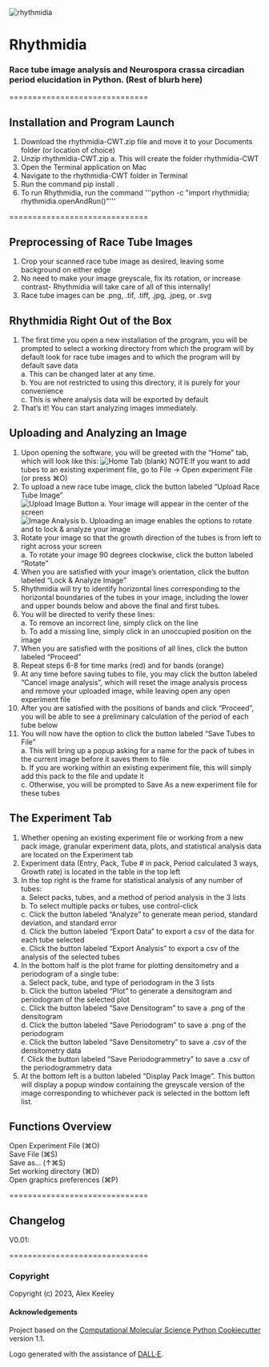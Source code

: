 ![rhythmidia](rhythmidiaLogoBanner.jpg)

Rhythmidia
==============================
<!--[//]: # (Badges)
[![GitHub Actions Build Status](https://github.com/REPLACE_WITH_OWNER_ACCOUNT/rhythmidia/workflows/CI/badge.svg)](https://github.com/REPLACE_WITH_OWNER_ACCOUNT/rhythmidia/actions?query=workflow%3ACI)
[![codecov](https://codecov.io/gh/REPLACE_WITH_OWNER_ACCOUNT/Rhythmidia/branch/main/graph/badge.svg)](https://codecov.io/gh/REPLACE_WITH_OWNER_ACCOUNT/Rhythmidia/branch/main)-->

### Race tube image analysis and Neurospora crassa circadian period elucidation in Python. (Rest of blurb here)
==============================
## Installation and Program Launch
1. Download the rhythmidia-CWT.zip file and move it to your Documents folder (or location of choice)
2. Unzip rhythmidia-CWT.zip
    a. This will create the folder rhythmidia-CWT
3. Open the Terminal application on Mac
4. Navigate to the rhythmidia-CWT folder in Terminal
5. Run the command pip install .
6. To run Rhythmidia, run the command '''python -c "import rhythmidia; rhythmidia.openAndRun()"'''

==============================
## Preprocessing of Race Tube Images
1. Crop your scanned race tube image as desired, leaving some background on either edge
2. No need to make your image greyscale, fix its rotation, or increase contrast- Rhythmidia will take care of all of this internally!
3. Race tube images can be .png, .tif, .tiff, .jpg, .jpeg, or .svg

## Rhythmidia Right Out of the Box
1. The first time you open a new installation of the program, you will be prompted to select a working directory from which the program will by default look for race tube images and to which the program will by default save data<br />
    a. This can be changed later at any time.<br />
    b. You are not restricted to using this directory, it is purely for your convenience<br />
    c. This is where analysis data will be exported by default<br />
2. That’s it! You can start analyzing images immediately.

## Uploading and Analyzing an Image
1. Upon opening the software, you will be greeted with the “Home” tab, which will look like this:
![Home Tab (blank)](screenshots/HomeTabBlank.png)
    NOTE:If you want to add tubes to an existing experiment file, go to File -> Open experiment File (or press ⌘O)
2. To upload a new race tube image, click the button labeled “Upload Race Tube Image”<br />
![Upload Image Button](screenshots/UploadImageButton.png)
    a. Your image will appear in the center of the screen<br />
    ![Image Analysis](screenshots/ImageAnal1.png)
    b. Uploading an image enables the options to rotate and to lock & analyze your image<br />
3. Rotate your image so that the growth direction of the tubes is from left to right across your screen<br />
    a. To rotate your image 90 degrees clockwise, click the button labeled “Rotate”<br />
4. When you are satisfied with your image’s orientation, click the button labeled “Lock & Analyze Image”
5. Rhythmidia will try to identify horizontal lines corresponding to the horizontal boundaries of the tubes in your image, including the lower and upper bounds below and above the final and first tubes.
6. You will be directed to verify these lines:<br />
    a. To remove an incorrect line, simply click on the line<br />
    b. To add a missing line, simply click in an unoccupied position on the image<br />
7. When you are satisfied with the positions of all lines, click the button labeled “Proceed”
8. Repeat steps 6-8 for time marks (red) and for bands (orange)<br />
9. At any time before saving tubes to file, you may click the button labeled “Cancel image analysis”, which will reset the image analysis process and remove your uploaded image, while leaving open any open experiment file
10. After you are satisfied with the positions of bands and click “Proceed”, you will be able to see a preliminary calculation of the period of each tube below
11. You will now have the option to click the button labeled “Save Tubes to File”<br />
    a.  This will bring up a popup asking for a name for the pack of tubes in the current image before it saves them to file<br />
    b. If you are working within an existing experiment file, this will simply add this pack to the file and update it<br />
    c. Otherwise, you will be prompted to Save As a new experiment file for these tubes<br />

## The Experiment Tab
1. Whether opening an existing experiment file or working from a new pack image, granular experiment data, plots, and statistical analysis data are located on the Experiment tab
2. Experiment data (Entry, Pack, Tube # in pack, Period calculated 3 ways, Growth rate) is located in the table in the top left
3. In the top right is the frame for statistical analysis of any number of tubes:<br />
    a. Select packs, tubes, and a method of period analysis in the 3 lists<br />
    b. To select multiple packs or tubes, use control-click<br />
    c. Click the button labeled “Analyze” to generate mean period, standard deviation, and standard error<br />
    d. Click the button labeled “Export Data” to export a csv of the data for each tube selected<br />
    e. Click the button labeled “Export Analysis” to export a csv of the analysis of the selected tubes<br />
4. In the bottom half is the plot frame for plotting densitometry and a periodogram of a single tube:<br />
    a. Select pack, tube, and type of periodogram in the 3 lists<br />
    b. Click the button labeled “Plot” to generate a densitogram and periodogram of the selected plot<br />
    c. Click the button labeled “Save Densitogram” to save a .png of the densitogram<br />
    d. Click the button labeled “Save Periodogram” to save a .png of the periodogram<br />
    e. Click the button labeled “Save Densitometry” to save a .csv of the densitometry data<br />
    f. Click the button labeled “Save Periodogrammetry” to save a .csv of the periodogrammetry data<br />
5. At the bottom left is a button labeled "Display Pack Image". This button will display a popup window containing the greyscale version of the image corresponding to whichever pack is selected in the bottom left list.

## Functions Overview
Open Experiment File      (⌘O)<br />
Save File                 (⌘S)<br />
Save as…                 (↑⌘S)<br />
Set working directory     (⌘D)<br />
Open graphics preferences (⌘P)<br />

==============================
## Changelog
V0.01: 


==============================

### Copyright

Copyright (c) 2023, Alex Keeley


#### Acknowledgements
 
Project based on the 
[Computational Molecular Science Python Cookiecutter](https://github.com/molssi/cookiecutter-cms) version 1.1.

Logo generated with the assistance of [DALL·E](https://labs.openai.com/).

